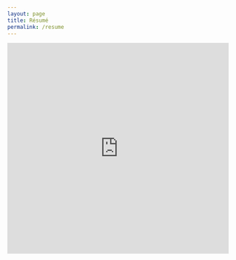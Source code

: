 ```yaml
--- 
layout: page
title: Résumé
permalink: /resume
---
```

<center>
<iframe src="https://drive.google.com/file/d/0B7hJdfAwnUNzNk9zSndNRFhTR2c/preview" 
 frameborder="0"
 style="overflow:hidden;height:480;width:100%" 
 width="60%" height="480"></iframe>

</center>